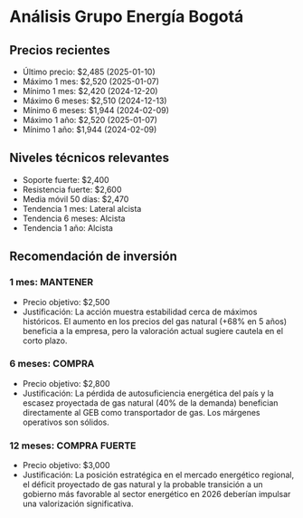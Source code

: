 # Análisis Grupo Energía Bogotá

## Precios recientes
- Último precio: $2,485 (2025-01-10)
- Máximo 1 mes: $2,520 (2025-01-07)
- Mínimo 1 mes: $2,420 (2024-12-20)
- Máximo 6 meses: $2,510 (2024-12-13)
- Mínimo 6 meses: $1,944 (2024-02-09)
- Máximo 1 año: $2,520 (2025-01-07)
- Mínimo 1 año: $1,944 (2024-02-09)

## Niveles técnicos relevantes
- Soporte fuerte: $2,400
- Resistencia fuerte: $2,600
- Media móvil 50 días: $2,470
- Tendencia 1 mes: Lateral alcista
- Tendencia 6 meses: Alcista
- Tendencia 1 año: Alcista

## Recomendación de inversión

### 1 mes: MANTENER
- Precio objetivo: $2,500
- Justificación: La acción muestra estabilidad cerca de máximos históricos. El aumento en los precios del gas natural (+68% en 5 años) beneficia a la empresa, pero la valoración actual sugiere cautela en el corto plazo.

### 6 meses: COMPRA
- Precio objetivo: $2,800
- Justificación: La pérdida de autosuficiencia energética del país y la escasez proyectada de gas natural (40% de la demanda) benefician directamente al GEB como transportador de gas. Los márgenes operativos son sólidos.

### 12 meses: COMPRA FUERTE
- Precio objetivo: $3,000
- Justificación: La posición estratégica en el mercado energético regional, el déficit proyectado de gas natural y la probable transición a un gobierno más favorable al sector energético en 2026 deberían impulsar una valorización significativa.
